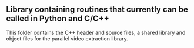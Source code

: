 ## Library containing routines that currently can be called in Python and C/C++

This folder contains the C++ header and source files, a shared library and object files for the parallel video extraction library.
